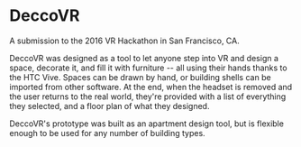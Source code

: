 # DeccoVR

A submission to the 2016 VR Hackathon in San Francisco, CA. 

DeccoVR was designed as a tool to let anyone step into VR and design a space, decorate it, and fill it with furniture -- all using their hands thanks to the HTC Vive. Spaces can be drawn by hand, or building shells can be imported from other software. At the end, when the headset is removed and the user returns to the real world, they're provided with a list of everything they selected, and a floor plan of what they designed. 

DeccoVR's prototype was built as an apartment design tool, but is flexible enough to be used for any number of building types.
